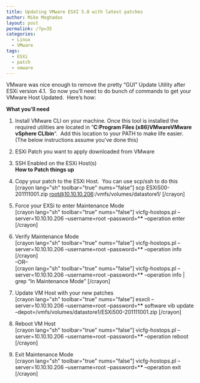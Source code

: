 ```yaml
---
title: Updating VMware ESXI 5.0 with latest patches
author: Mike Moghadas
layout: post
permalink: /?p=35
categories:
  - Linux
  - VMware
tags:
  - ESXi
  - patch
  - vmware
---
```

VMware was nice enough to remove the pretty &#8220;GUI&#8221; Update Utility after ESXi version 4.1.  So now you&#8217;ll need to do bunch of commands to get your VMware Host Updated.  Here&#8217;s how:

**What you&#8217;ll need**  
1. Install VMware CLI on your machine. Once this tool is installed the required utilities are located in &#8220;**C:Program Files (x86)VMwareVMware vSphere CLIbin**&#8220;.  Add this location to your PATH to make life easier. (The below instructions assume you&#8217;ve done this)

<!--more-->

2. ESXi Patch you want to apply downloaded from VMware

3. SSH Enabled on the ESXi Host(s)  
**How to Patch things up **

1. Copy your patch to the ESXi Host.  You can use scp/ssh to do this  
[crayon lang="sh" toolbar="true" nums="false"] scp ESXi500-201111001.zip root@10.10.10.206:/vmfs/volumes/datastore1/ [/crayon]  
2. Force your EXSi to enter Maintenance Mode  
[crayon lang="sh" toolbar="true" nums="false"] vicfg-hostops.pl &#8211;server=10.10.10.206 &#8211;username=root &#8211;password=\***\*** &#8211;operation enter [/crayon]  
3. Verify Maintenance Mode  
[crayon lang="sh" toolbar="true" nums="false"] vicfg-hostops.pl &#8211;server=10.10.10.206 &#8211;username=root &#8211;password=\***\*** &#8211;operation info [/crayon]  
&#8211;OR&#8211;  
[crayon lang="sh" toolbar="true" nums="false"] vicfg-hostops.pl &#8211;server=10.10.10.206 &#8211;username=root &#8211;password=\***\*** &#8211;operation info | grep &#8220;In Maintenance Mode&#8221; [/crayon]  
4. Update VM Host with your new patches  
[crayon lang="sh" toolbar="true" nums="false"] esxcli &#8211;server=10.10.10.206 &#8211;username=root &#8211;password=\***\*** software vib update &#8211;depot=/vmfs/volumes/datastore1/ESXi500-201111001.zip [/crayon]  
5. Reboot VM Host  
[crayon lang="sh" toolbar="true" nums="false"] vicfg-hostops.pl &#8211;server=10.10.10.206 &#8211;username=root &#8211;password=\***\*** &#8211;operation reboot [/crayon]  
6. Exit Maintenance Mode  
[crayon lang="sh" toolbar="true" nums="false"] vicfg-hostops.pl &#8211;server=10.10.10.206 &#8211;username=root &#8211;password=\***\*** &#8211;operation exit [/crayon]